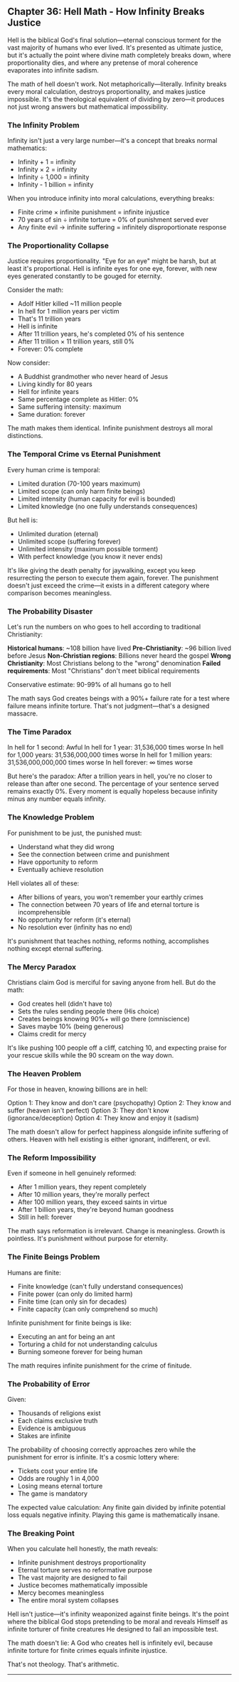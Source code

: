 ## Chapter 36: Hell Math - How Infinity Breaks Justice

Hell is the biblical God's final solution—eternal conscious torment for the vast majority of humans who ever lived. It's presented as ultimate justice, but it's actually the point where divine math completely breaks down, where proportionality dies, and where any pretense of moral coherence evaporates into infinite sadism.

The math of hell doesn't work. Not metaphorically—literally. Infinity breaks every moral calculation, destroys proportionality, and makes justice impossible. It's the theological equivalent of dividing by zero—it produces not just wrong answers but mathematical impossibility.

### The Infinity Problem

Infinity isn't just a very large number—it's a concept that breaks normal mathematics:

- Infinity + 1 = infinity
- Infinity × 2 = infinity
- Infinity ÷ 1,000 = infinity
- Infinity - 1 billion = infinity

When you introduce infinity into moral calculations, everything breaks:
- Finite crime × infinite punishment = infinite injustice
- 70 years of sin ÷ infinite torture = 0% of punishment served ever
- Any finite evil → infinite suffering = infinitely disproportionate response

### The Proportionality Collapse

Justice requires proportionality. "Eye for an eye" might be harsh, but at least it's proportional. Hell is infinite eyes for one eye, forever, with new eyes generated constantly to be gouged for eternity.

Consider the math:
- Adolf Hitler killed ~11 million people
- In hell for 1 million years per victim
- That's 11 trillion years
- Hell is infinite
- After 11 trillion years, he's completed 0% of his sentence
- After 11 trillion × 11 trillion years, still 0%
- Forever: 0% complete

Now consider:
- A Buddhist grandmother who never heard of Jesus
- Living kindly for 80 years
- Hell for infinite years
- Same percentage complete as Hitler: 0%
- Same suffering intensity: maximum
- Same duration: forever

The math makes them identical. Infinite punishment destroys all moral distinctions.

### The Temporal Crime vs Eternal Punishment

Every human crime is temporal:
- Limited duration (70-100 years maximum)
- Limited scope (can only harm finite beings)
- Limited intensity (human capacity for evil is bounded)
- Limited knowledge (no one fully understands consequences)

But hell is:
- Unlimited duration (eternal)
- Unlimited scope (suffering forever)
- Unlimited intensity (maximum possible torment)
- With perfect knowledge (you know it never ends)

It's like giving the death penalty for jaywalking, except you keep resurrecting the person to execute them again, forever. The punishment doesn't just exceed the crime—it exists in a different category where comparison becomes meaningless.

### The Probability Disaster

Let's run the numbers on who goes to hell according to traditional Christianity:

**Historical humans**: ~108 billion have lived
**Pre-Christianity**: ~96 billion lived before Jesus
**Non-Christian regions**: Billions never heard the gospel
**Wrong Christianity**: Most Christians belong to the "wrong" denomination
**Failed requirements**: Most "Christians" don't meet biblical requirements

Conservative estimate: 90-99% of all humans go to hell

The math says God creates beings with a 90%+ failure rate for a test where failure means infinite torture. That's not judgment—that's a designed massacre.

### The Time Paradox

In hell for 1 second: Awful
In hell for 1 year: 31,536,000 times worse
In hell for 1,000 years: 31,536,000,000 times worse
In hell for 1 million years: 31,536,000,000,000 times worse
In hell forever: ∞ times worse

But here's the paradox: After a trillion years in hell, you're no closer to release than after one second. The percentage of your sentence served remains exactly 0%. Every moment is equally hopeless because infinity minus any number equals infinity.

### The Knowledge Problem

For punishment to be just, the punished must:
- Understand what they did wrong
- See the connection between crime and punishment
- Have opportunity to reform
- Eventually achieve resolution

Hell violates all of these:
- After billions of years, you won't remember your earthly crimes
- The connection between 70 years of life and eternal torture is incomprehensible
- No opportunity for reform (it's eternal)
- No resolution ever (infinity has no end)

It's punishment that teaches nothing, reforms nothing, accomplishes nothing except eternal suffering.

### The Mercy Paradox

Christians claim God is merciful for saving anyone from hell. But do the math:

- God creates hell (didn't have to)
- Sets the rules sending people there (His choice)
- Creates beings knowing 90%+ will go there (omniscience)
- Saves maybe 10% (being generous)
- Claims credit for mercy

It's like pushing 100 people off a cliff, catching 10, and expecting praise for your rescue skills while the 90 scream on the way down.

### The Heaven Problem

For those in heaven, knowing billions are in hell:

Option 1: They know and don't care (psychopathy)
Option 2: They know and suffer (heaven isn't perfect)
Option 3: They don't know (ignorance/deception)
Option 4: They know and enjoy it (sadism)

The math doesn't allow for perfect happiness alongside infinite suffering of others. Heaven with hell existing is either ignorant, indifferent, or evil.

### The Reform Impossibility

Even if someone in hell genuinely reformed:
- After 1 million years, they repent completely
- After 10 million years, they're morally perfect
- After 100 million years, they exceed saints in virtue
- After 1 billion years, they're beyond human goodness
- Still in hell: forever

The math says reformation is irrelevant. Change is meaningless. Growth is pointless. It's punishment without purpose for eternity.

### The Finite Beings Problem

Humans are finite:
- Finite knowledge (can't fully understand consequences)
- Finite power (can only do limited harm)
- Finite time (can only sin for decades)
- Finite capacity (can only comprehend so much)

Infinite punishment for finite beings is like:
- Executing an ant for being an ant
- Torturing a child for not understanding calculus
- Burning someone forever for being human

The math requires infinite punishment for the crime of finitude.

### The Probability of Error

Given:
- Thousands of religions exist
- Each claims exclusive truth
- Evidence is ambiguous
- Stakes are infinite

The probability of choosing correctly approaches zero while the punishment for error is infinite. It's a cosmic lottery where:
- Tickets cost your entire life
- Odds are roughly 1 in 4,000
- Losing means eternal torture
- The game is mandatory

The expected value calculation: Any finite gain divided by infinite potential loss equals negative infinity. Playing this game is mathematically insane.

### The Breaking Point

When you calculate hell honestly, the math reveals:
- Infinite punishment destroys proportionality
- Eternal torture serves no reformative purpose
- The vast majority are designed to fail
- Justice becomes mathematically impossible
- Mercy becomes meaningless
- The entire moral system collapses

Hell isn't justice—it's infinity weaponized against finite beings. It's the point where the biblical God stops pretending to be moral and reveals Himself as infinite torturer of finite creatures He designed to fail an impossible test.

The math doesn't lie: A God who creates hell is infinitely evil, because infinite torture for finite crimes equals infinite injustice.

That's not theology. That's arithmetic.

---

